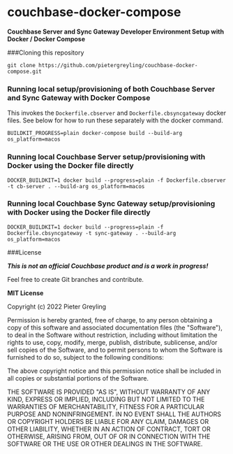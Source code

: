 # couchbase-docker-compose
**Couchbase Server and Sync Gateway Developer Environment Setup with Docker / Docker Compose**

###Cloning this repository

`git clone https://github.com/pietergreyling/couchbase-docker-compose.git`


### Running local setup/provisioning of both Couchbase Server and Sync Gateway with Docker Compose

This invokes the `Dockerfile.cbserver` and `Dockerfile.cbsyncgateway` docker files. See below for how to run these separately with the docker command. 

`BUILDKIT_PROGRESS=plain docker-compose build --build-arg os_platform=macos`


### Running local Couchbase Server setup/provisioning with Docker using the Docker file directly

`DOCKER_BUILDKIT=1 docker build --progress=plain -f Dockerfile.cbserver -t cb-server . --build-arg os_platform=macos`


### Running local Couchbase Sync Gateway setup/provisioning with Docker using the Docker file directly

`DOCKER_BUILDKIT=1 docker build --progress=plain -f Dockerfile.cbsyncgateway -t sync-gateway . --build-arg os_platform=macos`


###License

***This is not an official Couchbase product and is a work in progress!***

Feel free to create Git branches and contribute.

**MIT License**

Copyright (c) 2022 Pieter Greyling

Permission is hereby granted, free of charge, to any person obtaining a copy
of this software and associated documentation files (the "Software"), to deal
in the Software without restriction, including without limitation the rights
to use, copy, modify, merge, publish, distribute, sublicense, and/or sell
copies of the Software, and to permit persons to whom the Software is
furnished to do so, subject to the following conditions:

The above copyright notice and this permission notice shall be included in all
copies or substantial portions of the Software.

THE SOFTWARE IS PROVIDED "AS IS", WITHOUT WARRANTY OF ANY KIND, EXPRESS OR
IMPLIED, INCLUDING BUT NOT LIMITED TO THE WARRANTIES OF MERCHANTABILITY,
FITNESS FOR A PARTICULAR PURPOSE AND NONINFRINGEMENT. IN NO EVENT SHALL THE
AUTHORS OR COPYRIGHT HOLDERS BE LIABLE FOR ANY CLAIM, DAMAGES OR OTHER
LIABILITY, WHETHER IN AN ACTION OF CONTRACT, TORT OR OTHERWISE, ARISING FROM,
OUT OF OR IN CONNECTION WITH THE SOFTWARE OR THE USE OR OTHER DEALINGS IN THE
SOFTWARE.
